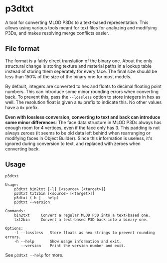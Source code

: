 p3dtxt
======

A tool for converting MLOD P3Ds to a text-based representation. This allows using various tools meant for text files for analyzing and modifying P3Ds, and makes resolving merge conflicts easier.

## File format

The format is a fairly direct translation of the binary one. About the only structural change is storing texture and material paths in a lookup table instead of storing them seperately for every face. The final size should be less than 150% of the size of the binary one for most models.

By default, integers are converted to hex and floats to decimal floating point numbers. This can introduce some minor rounding errors when converting back. To prevent this, pass the `--lossless` option to store integers in hex as well. The resolution float is given a `0x` prefix to indicate this. No other values have a `0x` prefix.

**Even with lossless conversion, converting to text and back can introduce some minor differences**: The face data structure in MLOD P3Ds always has enough room for 4 vertices, even if the face only has 3. This padding is not always zeroes (it seems to be old data left behind when rearranging or modifying faces in Object Builder). Since this information is useless, it's ignored during conversion to text, and replaced with zeroes when converting back.

## Usage

```
p3dtxt

Usage:
    p3dtxt bin2txt [-l] [<source> [<target>]]
    p3dtxt txt2bin [<source> [<target>]]
    p3dtxt (-h | --help)
    p3dtxt --version

Commands:
    bin2txt     Convert a regular MLOD P3D into a text-based one.
    txt2bin     Convert a text-based P3D back into a binary one.

Options:
    -l --lossless   Store floats as hex strings to prevent rounding errors.
    -h --help       Show usage information and exit.
       --version    Print the version number and exit.
```

See `p3dtxt --help` for more.
